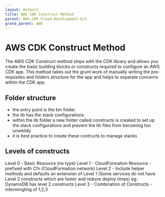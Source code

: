 ```yaml
---
layout: default
title: AWS CDK Construct Method
parent: AWS-CDK-Cloud-Development-Kit
grand_parent: AWS
---
```


# AWS CDK Construct Method

The AWS CDK Construct method ships with the CDK library and allows you create the basic building blocks or constructs required to configure an AWS CDK app. This method takes out the grunt work of manually writing the pre-requisites and folders structure for the app and helps to separate concerns within the CDK app.

## Folder structure

- the entry point is the bin folder
- the lib has the stack configurations
- within the lib folder a new folder called constructs is created to set up the stack configurations and prevent the lib files from becoming too unweildy
- it is best practice to create these contructs to manage stacks

## Levels of constructs

Level 0 - Basic Resource (no type)
Level 1 - CloudFormation Resource - prefixed with Cfn (CloudFormation network)
Level 2 - Include helper methods and defaults an extension of Level 1 (Some services do not have Level 2 constructs which are faster and reduce deploy times) eg: DynamoDB has level 2 constructs
Level 3 - Combination of Constructs - intermingling of 1,2,3
